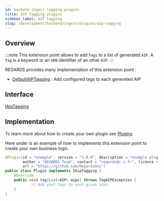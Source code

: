```yaml
---
id: backend-ingest-tagging-plugins
title: AIP Tagging plugins
sidebar_label: AIP tagging
slug: /development/backend/ingest/plugins/aip-tagging
---
```



## Overview

:::note
This extension point allows to add `Tags` to a list of generated `AIP`. A `Tag` is a keyword or an `URN` identifier of an other `AIP`.
:::

REGARDS provides many implementation of this extension point :
 - [DefaultAIPTagging](https://github.com/RegardsOss/regards-ingest/blob/master/ingest/ingest-service/src/main/java/fr/cnes/regards/modules/ingest/service/plugin/DefaultAIPTagging.java) : Add configured tags to each genereted AIP

## Interface

   [IAipTagging](https://github.com/RegardsOss/regards-ingest/blob/master/ingest/ingest-domain/src/main/java/fr/cnes/regards/modules/ingest/domain/plugin/IAipTagging.java)

## Implementation

To learn more about how to create your own plugin see [Plugins](../../framework/modules/plugins/)

Here under is an exemple of how to implements this extension point to create your own business logic.

```java
@Plugin(id = "exemple", version = "1.0.0", description = "exemple plugin",
        author = "REGARDS Team", contact = "regards@c-s.fr", licence = "LGPLv3.0", owner = "CSSI",
        url = "https://github.com/RegardsOss")
public class Plugin implements IAipTagging {
    @Override
    public void tag(List<AIP> aips) throws TagAIPException {
            // Add yout tags to each given aips.
    }
}
```
